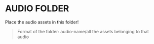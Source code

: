 
# AUDIO FOLDER

Place the audio assets in this folder!

> Format of the folder: audio-name/all the assets belonging to that audio